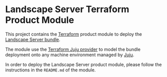 # Landscape Server Terraform Product Module

This project contains the [Terraform][Terraform] product module to deploy the [Landscape Server bundle][Landscape Server bundle].

The module use the [Terraform Juju provider][Terraform Juju provider] to model the bundle deployment onto any machine environment managed by [Juju][Juju].

In order to deploy the Landscape Server product module, please follow the instructions in the `README.md` of the module.

[Terraform]: https://www.terraform.io/
[Terraform Juju provider]: https://registry.terraform.io/providers/juju/juju/latest
[Juju]: https://juju.is
[Landscape Server bundle]: https://github.com/canonical/landscape-charm/bundles/main/bundle-examples/bundle.yaml
